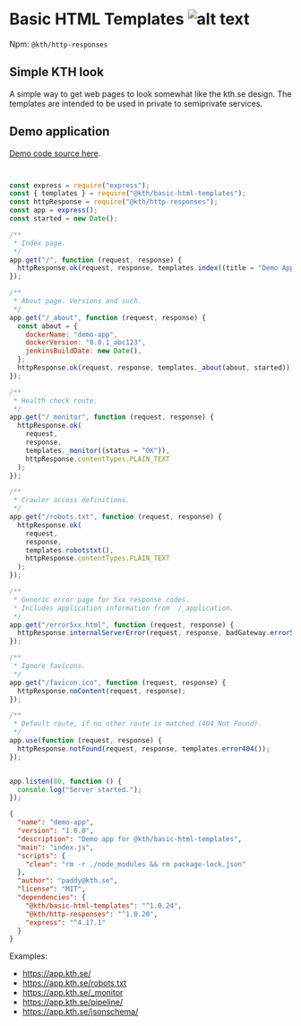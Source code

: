 # Basic HTML Templates ![alt text](https://api.travis-ci.org/KTH/basic-html-templates.svg?branch=master)

Npm: `@kth/http-responses`

## Simple KTH look
A simple way to get web pages to look somewhat like the kth.se design. The templates are intended to be used in private to semiprivate services.

## Demo application

[Demo code source here](https://github.com/KTH/basic-html-templates/tree/master/demo-app/).

```javascript


const express = require("express");
const { templates } = require("@kth/basic-html-templates");
const httpResponse = require("@kth/http-responses");
const app = express();
const started = new Date();

/**
 * Index page.
 */
app.get("/", function (request, response) {
  httpResponse.ok(request, response, templates.index((title = "Demo App")));
});

/**
 * About page. Versions and such.
 */
app.get("/_about", function (request, response) {
  const about = {
    dockerName: "demo-app",
    dockerVersion: "0.0.1_abc123",
    jenkinsBuildDate: new Date(),
  };
  httpResponse.ok(request, response, templates._about(about, started));
});

/**
 * Health check route.
 */
app.get("/_monitor", function (request, response) {
  httpResponse.ok(
    request,
    response,
    templates._monitor((status = "OK")),
    httpResponse.contentTypes.PLAIN_TEXT
  );
});

/**
 * Crawler access definitions.
 */
app.get("/robots.txt", function (request, response) {
  httpResponse.ok(
    request,
    response,
    templates.robotstxt(),
    httpResponse.contentTypes.PLAIN_TEXT
  );
});

/**
 * Generic error page for 5xx response codes.
 * Includes application information from  /_application.
 */
app.get("/error5xx.html", function (request, response) {
  httpResponse.internalServerError(request, response, badGateway.error5xx());
});

/**
 * Ignore favicons.
 */
app.get("/favicon.ico", function (request, response) {
  httpResponse.noContent(request, response);
});

/**
 * Default route, if no other route is matched (404 Not Found).
 */
app.use(function (request, response) {
  httpResponse.notFound(request, response, templates.error404());
});


app.listen(80, function () {
  console.log("Server started.");
});


```

```json
{
  "name": "demo-app",
  "version": "1.0.0",
  "description": "Demo app for @kth/basic-html-templates",
  "main": "index.js",
  "scripts": {
    "clean": "rm -r ./node_modules && rm package-lock.json"
  },
  "author": "paddy@kth.se",
  "license": "MIT",
  "dependencies": {
    "@kth/basic-html-templates": "^1.0.24",
    "@kth/http-responses": "^1.0.20",
    "express": "^4.17.1"
  }
}

```

Examples:
- https://app.kth.se/
- https://app.kth.se/robots.txt
- https://app.kth.se/_monitor
- https://app.kth.se/pipeline/
- https://app.kth.se/jsonschema/

